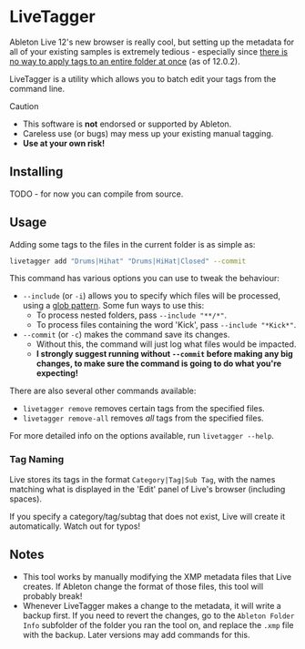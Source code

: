 # LiveTagger

Ableton Live 12's new browser is really cool, but setting up the metadata for all of your existing samples is extremely tedious - especially since  [there is no way to apply tags to an entire folder at once](https://ableton.centercode.com/project/feedback/view.html?cap=ea2ce822bd02401dba446c068717bc68&uf=e788c9befb6e46408e9ad7a0f7979a05) (as of 12.0.2).

LiveTagger is a utility which allows you to batch edit your tags from the command line.

> [!CAUTION]
> * This software is **not** endorsed or supported by Ableton.
> * Careless use (or bugs) may mess up your existing manual tagging.
> * **Use at your own risk!**

## Installing

TODO - for now you can compile from source.

## Usage

Adding some tags to the files in the current folder is as simple as:

```bash
livetagger add "Drums|Hihat" "Drums|HiHat|Closed" --commit
```

This command has various options you can use to tweak the behaviour:

* `--include` (or `-i`) allows you to specify which files will be processed, using a [glob pattern](https://www.digitalocean.com/community/tools/glob). Some fun ways to use this:
    * To process nested folders, pass `--include "**/*"`.
    * To process files containing the word 'Kick', pass `--include "*Kick*"`.
* `--commit` (or `-c`) makes the command save its changes.
    * Without this, the command will just log what files would be impacted.
    * **I strongly suggest running without `--commit` before making any big changes, to make sure the command is going to do what you're expecting!**

There are also several other commands available:

* `livetagger remove` removes certain tags from the specified files.
* `livetagger remove-all` removes *all* tags from the specified files.

For more detailed info on the options available, run `livetagger --help`.

### Tag Naming

Live stores its tags in the format `Category|Tag|Sub Tag`, with the names matching what is displayed in the 'Edit' panel of Live's browser (including spaces).

If you specify a category/tag/subtag that does not exist, Live will create it automatically. Watch out for typos!

## Notes

* This tool works by manually modifying the XMP metadata files that Live creates. If Ableton change the format of those files, this tool will probably break!
* Whenever LiveTagger makes a change to the metadata, it will write a backup first. If you need to revert the changes, go to the `Ableton Folder Info` subfolder of the folder you ran the tool on, and replace the `.xmp` file with the backup. Later versions may add commands for this. 